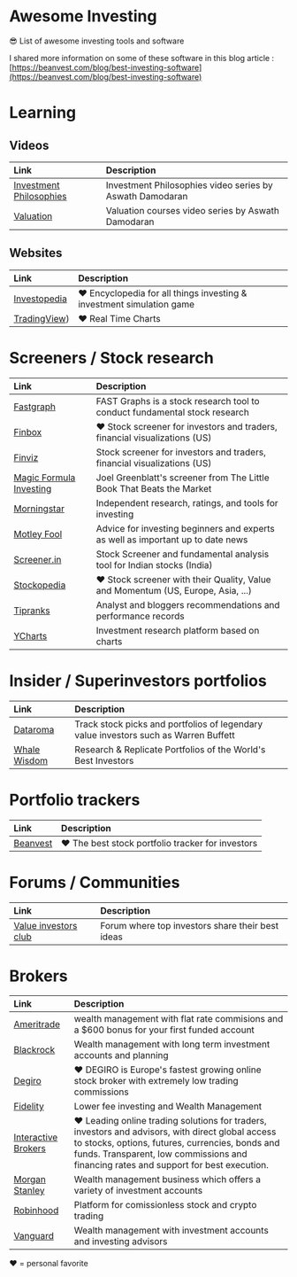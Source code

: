 # Awesome Investing

😎 List of awesome investing tools and software

I shared more information on some of these software in this blog article : [https://beanvest.com/blog/best-investing-software](https://beanvest.com/blog/best-investing-software)

# Learning

## Videos

| Link          | Description   |
|:--------------|:--------------|
|[Investment Philosophies](https://www.youtube.com/watch?v=h37fJcDjjWg&list=PLUkh9m2BorqlDJlnBXUaJaMRNE7UDckn6&ab_channel=AswathDamodaran)|Investment Philosophies video series by Aswath Damodaran|
|[Valuation](https://www.youtube.com/watch?v=znmQ7oMiQrM&list=PLUkh9m2BorqnKWu0g5ZUps_CbQ-JGtbI9&ab_channel=AswathDamodaran)|Valuation courses video series by Aswath Damodaran|

## Websites

| Link          | Description   |
|:--------------|:--------------|
|[Investopedia](https://www.investopedia.com/)|❤️ Encyclopedia for all things investing & investment simulation game|
|[TradingView](https://www.tradingview.com/chart))|❤️ Real Time Charts|

# Screeners / Stock research

| Link          | Description   |
|:--------------|:--------------|
|[Fastgraph](https://www.fastgraphs.com/)|FAST Graphs is a stock research tool to conduct fundamental stock research|
|[Finbox](https://finbox.com/)|❤️ Stock screener for investors and traders, financial visualizations (US)|
|[Finviz](https://finviz.com/)|Stock screener for investors and traders, financial visualizations (US)|
|[Magic Formula Investing](https://www.magicformulainvesting.com/)|Joel Greenblatt's screener from The Little Book That Beats the Market|
|[Morningstar](https://www.morningstar.com/)| Independent research, ratings, and tools for investing|
|[Motley Fool](https://www.fool.com/)|Advice for investing beginners and experts as well as important up to date news|
|[Screener.in](https://www.screener.in/)|Stock Screener and fundamental analysis tool for Indian stocks (India)|
|[Stockopedia](https://www.stockopedia.com/)|❤️ Stock screener with their Quality, Value and Momentum (US, Europe, Asia, ...)|
|[Tipranks](https://www.tipranks.com/)|Analyst and bloggers recommendations and performance records|
|[YCharts](https://ycharts.com/)|Investment research platform based on charts|


# Insider / Superinvestors portfolios

| Link          | Description   |
|:--------------|:--------------|
|[Dataroma](https://www.dataroma.com/)|Track stock picks and portfolios of legendary value investors such as Warren Buffett|
|[Whale Wisdom](https://whalewisdom.com/)|Research & Replicate Portfolios of the World's Best Investors|

# Portfolio trackers

| Link          | Description   |
|:--------------|:--------------|
|[Beanvest](https://beanvest.com/)|❤️ The best stock portfolio tracker for investors|


# Forums / Communities

| Link          | Description   |
|:--------------|:--------------|
|[Value investors club](https://www.valueinvestorsclub.com/)|Forum where top investors share their best ideas  |


# Brokers

| Link          | Description   |
|:--------------|:--------------|
|[Ameritrade](https://www.tdameritrade.com/home.page)|wealth management with flat rate commisions and a $600 bonus for your first funded account
|[Blackrock](https://www.blackrock.com/investing)|Wealth management with long term investment accounts and planning|
|[Degiro](https://www.degiro.com/)|❤️ DEGIRO is Europe's fastest growing online stock broker with extremely low trading commissions|
|[Fidelity](https://www.fidelity.com/)|Lower fee investing and Wealth Management|
|[Interactive Brokers](https://www.interactivebrokers.co.uk)|❤️ Leading online trading solutions for traders, investors and advisors, with direct global access to stocks, options, futures, currencies, bonds and funds. Transparent, low commissions and financing rates and support for best execution.|
|[Morgan Stanley](https://www.morganstanley.com)|Wealth management business which offers a variety of investment accounts|
|[Robinhood](https://robinhood.com/)|Platform for comissionless stock and crypto trading|
|[Vanguard](https://investor.vanguard.com/home/)|Wealth management with investment accounts and investing advisors


❤️ = personal favorite


